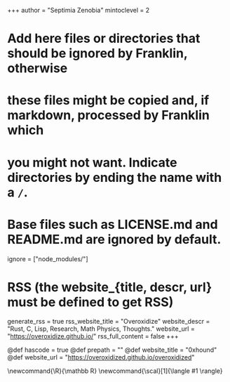 <!--
Add here global page variables to use throughout your website.
-->
+++
author = "Septimia Zenobia"
mintoclevel = 2

# Add here files or directories that should be ignored by Franklin, otherwise
# these files might be copied and, if markdown, processed by Franklin which
# you might not want. Indicate directories by ending the name with a `/`.
# Base files such as LICENSE.md and README.md are ignored by default.
ignore = ["node_modules/"]

# RSS (the website_{title, descr, url} must be defined to get RSS)
generate_rss = true
rss_website_title = "Overoxidize"
website_descr = "Rust, C, Lisp, Research, Math Physics, Thoughts."
website_url   = "https://overoxidize.github.io/"
rss_full_content = false
+++

@def hascode = true
@def prepath = ""
@def website_title = "0xhound" 
@def website_url = "https://overoxidized.github.io/overoxidized"
<!--
Add here global latex commands to use throughout your pages.
-->
\newcommand{\R}{\mathbb R}
\newcommand{\scal}[1]{\langle #1 \rangle}
